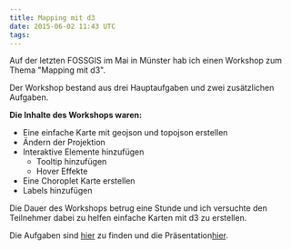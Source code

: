 ```yaml
---
title: Mapping mit d3
date: 2015-06-02 11:43 UTC
tags:
---
```

Auf der letzten FOSSGIS im Mai in Münster hab ich einen Workshop zum Thema "Mapping mit d3".

Der Workshop bestand aus drei Hauptaufgaben und zwei zusätzlichen Aufgaben.

__Die Inhalte des Workshops waren:__  

  - Eine einfache Karte mit geojson und topojson erstellen
  - Ändern der Projektion
  - Interaktive Elemente hinzufügen
    - Tooltip hinzufügen
    - Hover Effekte
  - Eine Choroplet Karte erstellen
  - Labels hinzufügen

Die Dauer des Workshops betrug eine Stunde und ich versuchte den Teilnehmer dabei zu helfen einfache Karten mit d3 zu erstellen.

Die Aufgaben sind [hier](https://github.com/CivicVision/mapping_in_d3/tree/master/challenges) zu finden und die Präsentation[hier](http://civicvision.de/mapping_in_d3).

